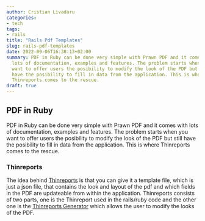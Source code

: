 ```yaml
---
author: Cristian Livadaru
categories:
- tech
tags:
- rails
title: "Rails Pdf Templates"
slug: rails-pdf-templates
date: 2022-09-06T16:38:13+02:00
summary: PDF in Ruby can be done very simple with Prawn PDF and it comes with
  lots of documentation, examples and features. The problem starts when you
  want to offer users the posibility to modify the look of the PDF but still
  have the posibility to fill in data from the application. This is where
  Thinreports comes to the rescue.
draft: true
---
```


## PDF in Ruby
PDF in Ruby can be done very simple with Prawn PDF and it comes with
lots of documentation, examples and features. The problem starts when you
want to offer users the posibility to modify the look of the PDF but still
have the posibility to fill in data from the application. This is where
Thinreports comes to the rescue.

### Thinreports

The idea behind [Thinreports](https://github.com/thinreports/thinreports) is
that you can give it a template file, which is just a json file, that contains
the look and layout of the pdf and which fields in the PDF are updateable from
within the application.
Thinreports consists of two parts, one is the Thinreport used in the rails/ruby
code and the other one is the [Thinreports Generator](https://github.com/thinreports/thinreports-generator)
which allows the user to modify the looks of the PDF.


